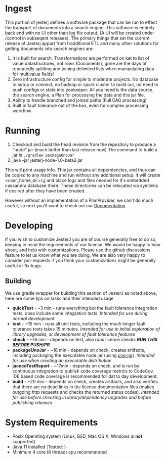 # Ingest

This portion of jesterj defines a software package that can be run to effect the transport of documents into a search engine.
This software is entirely back end with no UI other than log file output. (A UI will be created under /control in subseqent releases).
The primary things that set the current release of Jesterj appart from tradditional ETL and many other solutions for getting documents into search engines are:

1. It is built for search. Transformations are performed on ket to list of value datastructures, not rows (Documents), gone are the days of repeatedly splitting and joining delimited lists when manipulating data for multivalue fields!
1. Zero infrastructure config for simple to moderate projects. No database to setup or connect, no hadoop or spark cluster to build out, no need to push configs or state into zookeeper. All you need is the data source, the search engine, a Plan for processing the data and this jar file.
1. Ability to handle branched and joined paths (Full DAG processing)
1. Built in fault tolerance out of the box, even for complex processing workflow

# Running

1. Checkout and build the head revision from the repository to produce a "node" jar (much better than last release now) The command to build a jar is `./gradlew packageUnoJar`
2. java -jar jesterj-node-1.0-beta2.jar

This will print usage info. This jar contains all dependencies, and thus can be copied to any machine and run
without any additional setup. It will create &lt;user_home_dir&gt;/.jj and place logs and files needed for it's embedded cassandra database there. These directories can be relocated via symlinks if desired after they have been created.

However without an implementation of a PlanProvider, we can't do much useful, so next you'll want to check out our [Documentation](https://github.com/nsoft/jesterj/wiki/Documentation)

# Developing

If you wish to customize JesterJ you are of course generally free to do so, keeping in mind the requirements of our license.
We would be happy to hear about, and help with customizations.
Please use the github discussions feature to let us know what you are doing.
We are also very happy to consider pull requests if you think your customizations might be generally useful or fix bugs.

## Building

We use gradle wrapper for building this section of JesterJ as noted above, here are some tips on tasks and their intended usage

* **quickTest** - ~3 min - runs everything but the fault tolerance integration tests, does include some integration tests. _Intended for use during normal development_
* **test** - ~15 min - runs all unit tests, including the much longer fault tolerance tests takes 15 minutes. _Intended for use in initial exploration of library upgrades, or development of fault tolerance features_
* **check** - ~16 min - depends on test, also runs license checks **_RUN THIS BEFORE PUSH/PR_**
* **packageUnoJar** - ~18 min - depends on check, creates artifacts, including packaging the executable node jar (using [uno-jar](https://github.com/nsoft/uno-jar)). _Intended for use when creating an executable distribution_
* **jacocoTestReport** - ~17min - depends on check, and is run by continuous integration to publish code coverage metrics to CodeCov. IDE based code coverage is recommended for dat to day development.
* **build** - ~20 min - depends on check, creates artifacts, and also verifies that there are no dead links in the license documentation files (makes outgoing http requests and checks the returned status codes). _Intended for use before checking in library/dependency upgrades and before publishing releases_

# System Requirements
 - Posix Operating system (Linux, BSD, Mac OS X, Windows is **not** supported)
 - Java 11 installed (Tested: )
 - Minimum 4 core (8 thread) cpu recommended

